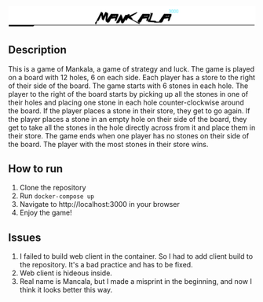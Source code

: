 ![Mankala 3000](logo.png)

## Description

This is a game of Mankala, a game of strategy and luck. The game is played on a board with 12 holes,
6 on each side. Each player has a store to the right of their side of the board. The game starts
with 6 stones in each hole. The player to the right of the board starts by picking up all the stones
in one of their holes and placing one stone in each hole counter-clockwise around the board. If the
player places a stone in their store, they get to go again. If the player places a stone in an empty
hole on their side of the board, they get to take all the stones in the hole directly across from it
and place them in their store. The game ends when one player has no stones on their side of the
board. The player with the most stones in their store wins.

## How to run

1. Clone the repository
2. Run `docker-compose up`
3. Navigate to http://localhost:3000 in your browser
4. Enjoy the game!

## Issues

1. I failed to build web client in the container. So I had to add client build to the repository.
It's a bad practice and has to be fixed.
2. Web client is hideous inside.
3. Real name is Mancala, but I made a misprint in the beginning, and now I think it looks better
this way.
